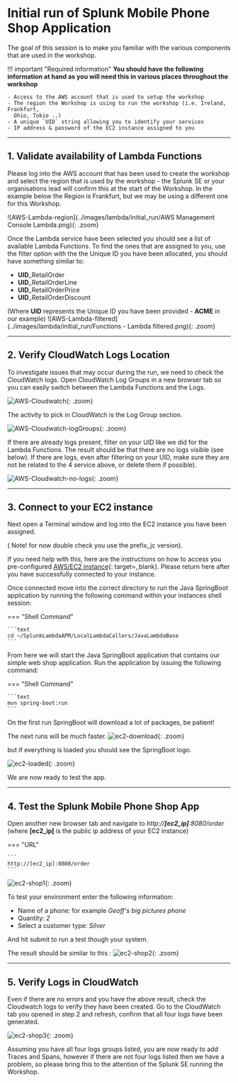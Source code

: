 # Initial run of Splunk Mobile Phone Shop Application

The goal of this session is to make you familiar with the various components that are used in the workshop.

!!! important "Required information"
    **You should have the following information at hand as you will need this in various places throughout the workshop**

    - Access to the AWS account that is used to setup the workshop
    - The region the Workshop is using to run the workshop (i.e. Ireland, Frankfurt,
      Ohio, Tokio ..)
    - A unique `UID` string allowing you to identify your services
    - IP address & password of the EC2 instance assigned to you

---

## 1. Validate availability of Lambda Functions

Please log into the AWS account that has been used to create the workshop and select the region that is used by the workshop - the Splunk SE or your organisations lead will confirm this at the start of the Workshop.  In the example below the Region is Frankfurt, but we may be using a different one for this Workshop.

![AWS-Lambda-region](../images/lambda/initial_run/AWS Management Console Lambda.png){: .zoom}

Once the Lambda service have been selected you should see a list of available Lambda Functions.  To find the ones that are assigned to you, use the filter option with the the Unique ID you have been allocated, you should have something similar to:

- **UID**_RetailOrder
- **UID**_RetailOrderLine
- **UID**_RetailOrderPrice
- **UID**_RetailOrderDiscount

(Where **UID**  represents the Unique ID you have been provided - **ACME** in our example)
![AWS-Lambda-filtered](../images/lambda/initial_run/Functions - Lambda filtered.png){: .zoom}

---

## 2. Verify CloudWatch Logs Location

To investigate issues that may occur during the run, we need to check the CloudWatch logs.  Open CloudWatch Log Groups in a new browser tab so you can easily switch between the Lambda Functions and the Logs.

![AWS-Cloudwatch](../images/lambda/initial_run/CloudWatch.png){: .zoom}

The activity to pick in CloudWatch is the Log Group section.

![AWS-Cloudwatch-logGroups](../images/lambda/initial_run/CloudWatch_LogGroups.png){: .zoom}

If there are already logs present, filter on your UID like we did for the Lambda Functions. The result should be that there are no logs visible (see below). If there are logs, even after filtering on your UID, make sure they are not be related to the 4 service above, or delete them if possible).

![AWS-Cloudwatch-no-logs](../images/lambda/initial_run/CloudWatch_No_logs.png){: .zoom}

---

## 3. Connect to your EC2 instance

Next open a Terminal window and log into the EC2 instance you have been assigned.

( Note! for now double check you use the prefix_jc version).

If you need help with this, here are the instructions on how to access you pre-configured [AWS/EC2 instance](../../../smartagent/connect-info/){: target=_blank}. Please return here after you have successfully connected to your instance.

Once connected move into the correct directory to run the Java SpringBoot application by running the following command within your instances shell session:

=== "Shell Command"

    ```text
    cd ~/SplunkLambdaAPM/LocalLambdaCallers/JavaLambdaBase
    ```

From here we will start the Java SpringBoot application that contains our simple web shop application.
Run the application by issuing the following command:

=== "Shell Command"

    ```text
    mvn spring-boot:run 
    ```

On the first run SpringBoot will download a lot of packages, be patient!

The next runs will be much faster.
![ec2-download](../images/lambda/initial_run/downloading.png){: .zoom}

but if everything is loaded you should see the SpringBoot logo.

![ec2-loaded](../images/lambda/initial_run/Springboot.png){: .zoom}

We are now ready to test the app.

---

## 4. Test the Splunk Mobile Phone Shop App

Open another new browser tab and navigate to *http://**[ec2_ip]**:8080/order* (where **[ec2_ip]** is the public ip address of your EC2 instance)

=== "URL"

    ```
    http://[ec2_ip]:8080/order
    ```

![ec2-shop1](../images/lambda/initial_run/Shop.png){: .zoom}

To test your environment enter the following information:

- Name of a phone: for example *Geoff's big pictures phone*
- Quantity:  *2*
- Select a customer type: *Silver*

And hit submit to run a test though your system.

The result should be similar to this :
![ec2-shop2](../images/lambda/initial_run/Shop-result.png){: .zoom}

---

## 5. Verify Logs in CloudWatch

Even if there are no errors and you have the above result, check the Cloudwatch logs to verify they have been created.
Go to the CloudWatch tab you opened in step 2 and refresh, confirm that all four logs have been generated.

![ec2-shop3](../images/lambda/initial_run/CloudWatchLogs-created.png){: .zoom}

Assuming you have all four logs groups listed, you are now ready to add Traces and Spans, however if there are not four logs listed then we have a problem, so please bring this to the attention of the Splunk SE running the Workshop.
